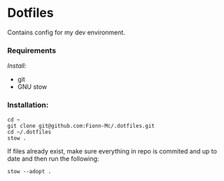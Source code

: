 # Dotfiles
Contains config for my dev environment.
### Requirements
*Install:*
 - git
 - GNU stow
### Installation:
```
cd ~
git clone git@github.com:Fionn-Mc/.dotfiles.git
cd ~/.dotfiles
stow .
```
If files already exist, make sure everything in repo is commited and up to date and then run the following:
```
stow --adopt .
```
